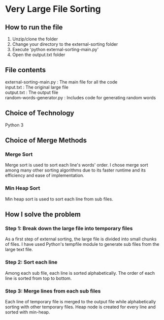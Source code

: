 # Very Large File Sorting 

## How to run the file
1) Unzip/clone the folder 
2) Change your directory to the external-sorting folder
3) Execute 'python external-sorting-main.py' 
4) Open the output.txt folder  

## File contents 

external-sorting-main.py : The main file for all the code<br/>
input.txt : The original large file<br/>
output.txt : The output file<br/>
random-words-generator.py : Includes code for generating random words 
 
## Choice of Technology 

Python 3

## Choice of Merge Methods 

### Merge Sort
Merge sort is used to sort each line's words' order. I chose merge sort among many other sorting algorithms due to its faster runtime and its efficiency and ease of implementation. 

### Min Heap Sort 
Min heap sort is used to sort each line from sub files. 

## How I solve the problem 

### Step 1: Break down the large file into temporary files 
As a first step of external sorting, the large file is divided into small chunks of files. I have used Python's tempfile module to generate sub files from the large text file. 

### Step 2: Sort each line 
Among each sub file, each line is sorted alphabetically. The order of each line is sorted from top to bottom. 

### Step 3: Merge lines from each sub files
Each line of temporary file is merged to the output file while alphabetically sorting with other temporary files. Heap node is created for every line and sorted with min-heap. 


